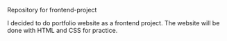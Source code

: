 Repository for frontend-project

I decided to do portfolio website as a frontend project. The website will be done with HTML and CSS for practice.

